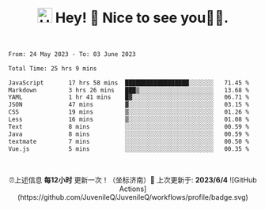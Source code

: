 [comment]: <> (⏳ Year progress { ████████████▁▁▁▁▁▁▁▁▁▁▁▁▁▁▁▁▁▁ } 42.26 %)

<p align="center">
    
</p>

<br/>

<h1 align="center"><img src="https://emojis.slackmojis.com/emojis/images/1531849430/4246/blob-sunglasses.gif?1531849430" width="30" alt='Hello'/> Hey! 👋  Nice to see you💬✨.</h1>
<br/>

<!--START_SECTION:Qin-->

```txt
From: 24 May 2023 - To: 03 June 2023

Total Time: 25 hrs 9 mins

JavaScript       17 hrs 58 mins  ██████████████████░░░░░░░   71.45 %
Markdown         3 hrs 26 mins   ███▒░░░░░░░░░░░░░░░░░░░░░   13.68 %
YAML             1 hr 41 mins    █▓░░░░░░░░░░░░░░░░░░░░░░░   06.71 %
JSON             47 mins         ▓░░░░░░░░░░░░░░░░░░░░░░░░   03.15 %
CSS              19 mins         ▒░░░░░░░░░░░░░░░░░░░░░░░░   01.26 %
Less             16 mins         ▒░░░░░░░░░░░░░░░░░░░░░░░░   01.08 %
Text             8 mins          ░░░░░░░░░░░░░░░░░░░░░░░░░   00.59 %
Java             8 mins          ░░░░░░░░░░░░░░░░░░░░░░░░░   00.59 %
textmate         7 mins          ░░░░░░░░░░░░░░░░░░░░░░░░░   00.50 %
Vue.js           5 mins          ░░░░░░░░░░░░░░░░░░░░░░░░░   00.35 %
```

<!--END_SECTION:Qin-->


<br/>
<p align="center">
    ⏰上述信息 <b>每12小时</b> 更新一次！（坐标济南）🌱 上次更新于: <b>2023/6/4</b> ![GitHub Actions](https://github.com/JuvenileQ/JuvenileQ/workflows/profile/badge.svg)
</p>

